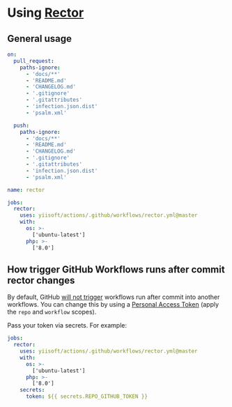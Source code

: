# Using [Rector](https://github.com/rectorphp/rector)

## General usage

```yml
on:
  pull_request:
    paths-ignore:
      - 'docs/**'
      - 'README.md'
      - 'CHANGELOG.md'
      - '.gitignore'
      - '.gitattributes'
      - 'infection.json.dist'
      - 'psalm.xml'

  push:
    paths-ignore:
      - 'docs/**'
      - 'README.md'
      - 'CHANGELOG.md'
      - '.gitignore'
      - '.gitattributes'
      - 'infection.json.dist'
      - 'psalm.xml'

name: rector

jobs:
  rector:
    uses: yiisoft/actions/.github/workflows/rector.yml@master
    with:
      os: >-
        ['ubuntu-latest']
      php: >-
        ['8.0']
```

## How trigger GitHub Workflows runs after commit rector changes

By default, GitHub
[will not trigger](https://docs.github.com/en/actions/security-guides/automatic-token-authentication#using-the-github_token-in-a-workflow)
workflows run after commit into another workflows. You can change this by using a 
[Personal Access Token](https://docs.github.com/en/authentication/keeping-your-account-and-data-secure/managing-your-personal-access-tokens)
(apply the `repo` and `workflow` scopes).

Pass your token via secrets. For example:

```yml
jobs:
  rector:
    uses: yiisoft/actions/.github/workflows/rector.yml@master
    with:
      os: >-
        ['ubuntu-latest']
      php: >-
        ['8.0']
    secrets:
      token: ${{ secrets.REPO_GITHUB_TOKEN }}
```
